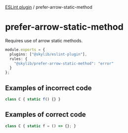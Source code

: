 [ESLint plugin](https://ilyub.github.io/eslint-plugin/) / prefer-arrow-static-method

# prefer-arrow-static-method

Requires use of arrow static methods.

```ts
module.exports = {
  plugins: ["@skylib/eslint-plugin"],
  rules: {
    "@skylib/prefer-arrow-static-method": "error"
  }
};
```

## Examples of incorrect code

```ts
class C { static f() {} }
```

## Examples of correct code

```ts
class C { static f = () => {}; }
```